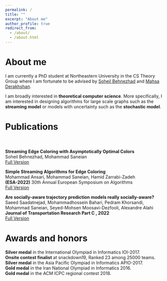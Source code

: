 ```yaml
---
permalink: /
title: ""
excerpt: "About me"
author_profile: true
redirect_from: 
  - /about/
  - /about.html
---
```

About me
======
I am currently a PhD student at Northeastern University in the CS Theory Group where I am fortunate to be advised by [Soheil Behnezhad](http://behnezhad.com/) and [Mahsa Derakhshan](https://www.khoury.northeastern.edu/home/derakhshan/).

I am broadly interested in **theoretical computer science**. More specifically, I am interested in designing algorithms for large scale graphs such as the **streaming model** or models with uncertainty such as the **stochastic model**. 

Publications
======

<div style="line-height:150%;">
    <br>
</div>

**Streaming Edge Coloring with Asymptotically Optimal Colors**\
  Soheil Behnezhad, Mohammad Saneian\
  [Full Version](https://arxiv.org/abs/2305.01714)

**Simple Streaming Algorithms for Edge Coloring** \
  Mohammad Ansari, Mohammad Saneian, Hamid Zarrabi-Zadeh\
  **(ESA-2022)** 30th Annual European Symposium on Algorithms\
  [Full Version](https://drops.dagstuhl.de/opus/volltexte/2022/16946/pdf/LIPIcs-ESA-2022-8.pdf)

**Are socially-aware trajectory prediction models really socially-aware?** \
  Saeed Saadatnejad, Mohammadhossein Bahari, Pedram Khorsandi, Mohammad Saneian, Seyed-Mohsen Moosavi-Dezfooli, Alexandre Alahi\
  **Journal of Transportation Research Part C , 2022**\
  [Full Version](https://arxiv.org/abs/2108.10879)


Awards and honors
======


**Silver medal** in the International Olympiad in Informatics IOI-2017.\
**Onsite contest finalist** at snackdown19, Ranked 23 among 25000 teams.\
**Silver medal** in the Asia Pacific Olympiad in Informatics APIO-2017.\
**Gold medal** in the Iran National Olympiad in Informatics 2016.\
**Gold medal** in the ACM ICPC regional contest 2018.